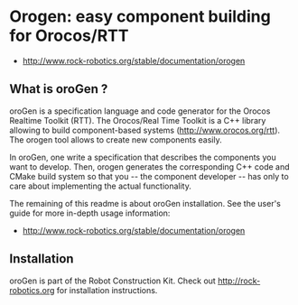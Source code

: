 # Orogen: easy component building for Orocos/RTT

* http://www.rock-robotics.org/stable/documentation/orogen

## What is oroGen ?

oroGen is a specification language and code generator for the Orocos Realtime
Toolkit (RTT). The Orocos/Real Time Toolkit is a C++ library allowing to build
component-based systems (http://www.orocos.org/rtt). The orogen tool allows to
create new components easily.

In oroGen, one write a specification that describes the components you want to
develop. Then, orogen generates the corresponding C++ code and CMake build
system so that you -- the component developer -- has only to care about
implementing the actual functionality.

The remaining of this readme is about oroGen installation. See the user's guide
for more in-depth usage information:

*  http://www.rock-robotics.org/stable/documentation/orogen

## Installation

oroGen is part of the Robot Construction Kit. Check out
http://rock-robotics.org for installation instructions.

